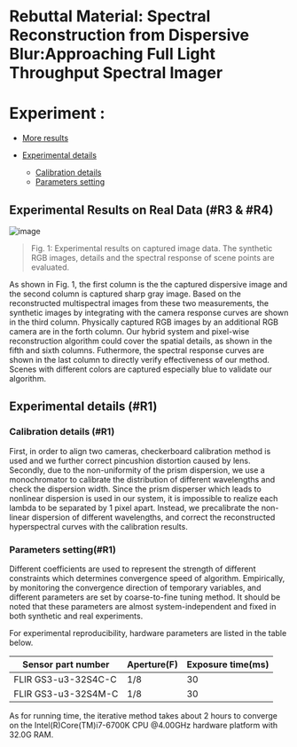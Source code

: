 # Rebuttal Material: Spectral Reconstruction from Dispersive Blur:Approaching Full Light Throughput Spectral Imager

# Experiment :

* [More results](#res)
* [Experimental details](#para)
   
    * [Calibration details](#calib)
    * [Parameters setting](#parameters)


## <span id="res">Experimental Results on Real Data (#R3 & #R4)</span>

![image](https://github.com/fjdksfj/fjdksfj.github.io/blob/master/more_res.png)

> Fig. 1: Experimental results on captured image data. The synthetic RGB images, details and the spectral response of scene points are evaluated.

As shown in Fig. 1, the first column is the  the captured dispersive image and the second column is captured sharp gray image. Based on the reconstructed multispectral images from these two measurements, the synthetic images by integrating with the camera response curves are shown in the third column. Physically captured RGB images by an additional RGB camera are in the forth column. Our hybrid system and pixel-wise reconstruction algorithm could cover the spatial details, as shown in the fifth and sixth columns. Futhermore, the spectral response curves are shown in the last column to directly verify effectiveness of our method. 
Scenes with different colors are captured especially blue to validate our algorithm.

## <span id="para">Experimental details (#R1)</span>
### <span id="calib">Calibration details (#R1)</span>

First, in order to align two cameras, checkerboard calibration method is used and we further correct pincushion distortion caused by lens. Secondly, due to the non-uniformity of the prism dispersion, we use a monochromator to calibrate the distribution of different wavelengths and check the dispersion width. Since the prism disperser which leads to
nonlinear dispersion is used in our system, it is impossible to realize each lambda to be separated by 1 pixel apart. Instead, we precalibrate the non-linear dispersion of different wavelengths, and correct the reconstructed hyperspectral curves with the calibration results.  

### <span id="parameters">Parameters setting(#R1)</span>

Different coefficients are used to represent the strength of different constraints which determines convergence speed of algorithm. Empirically, by monitoring the convergence direction of temporary variables, and different parameters are set by coarse-to-fine tuning method. It should be noted that these parameters are almost system-independent and fixed in both synthetic and real experiments.

For experimental reproducibility, hardware parameters are listed in the table below.

|  Sensor part number    | Aperture(F) |Exposure time(ms)|
| -------------------    | -------| ------------|
| FLIR GS3-u3-32S4C-C    |    1/8 | 30        |
| FLIR GS3-u3-32S4M-C    |    1/8 | 30        |


As for running time, the iterative method takes about 2 hours to converge on the Intel(R)Core(TM)i7-6700K CPU @4.00GHz hardware platform with 32.0G RAM.
